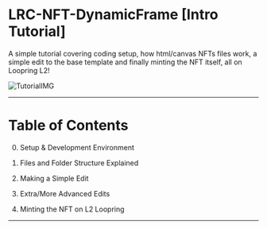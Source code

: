 # LRC-NFT-DynamicFrame [Intro Tutorial]

A simple tutorial covering coding setup, how html/canvas NFTs files work, a simple edit to the base template and finally minting the NFT itself, all on Loopring L2!

![TutorialIMG](imagehere.png)

<hr>

# Table of Contents

0) Setup & Development Environment

1) Files and Folder Structure Explained

2) Making a Simple Edit

3) Extra/More Advanced Edits

4) Minting the NFT on L2 Loopring

<hr>